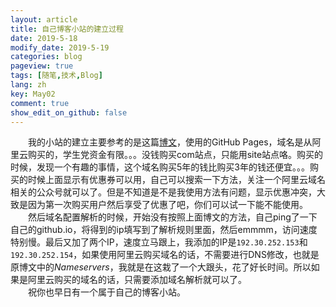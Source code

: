 ```yaml
---
layout: article
title: 自己博客小站的建立过程
date: 2019-5-18
modify_date: 2019-5-19
categories: blog
pageview: true
tags: [随笔,技术,Blog]
lang: zh
key: May02
comment: true
show_edit_on_github: false
---
```


&emsp;&emsp;我的小站的建立主要参考的是这篇[博文](https://www.zhihu.com/question/20463581/answer/25478916)，使用的GitHub Pages，域名是从阿里云购买的<!--more-->，学生党资金有限。。。没钱购买com站点，只能用site站点咯。购买的时候，发现一个有趣的事情，这个域名购买5年的钱比购买3年的钱还便宜。。。购买的时候上面显示有优惠券可以用，自己可以搜索一下方法，关注一个阿里云域名相关的公众号就可以了。但是不知道是不是我使用方法有问题，显示优惠冲突，大致是因为第一次购买用户然后享受了优惠了吧，你们可以试一下能不能使用。<br>
&emsp;&emsp;然后域名配置解析的时候，开始没有按照上面博文的方法，自己ping了一下自己的github.io，将得到的ip填写到了解析规则里面，然后emmmm，访问速度特别慢。最后又加了两个IP，速度立马跟上，我添加的IP是`192.30.252.153`和` 192.30.252.154`，如果使用阿里云购买域名的话，不需要进行DNS修改，也就是原博文中的*Nameservers*，我就是在这栽了一个大跟头，花了好长时间。所以如果是阿里云购买的域名的话，只需要添加域名解析就可以了。<br>
&emsp;&emsp;祝你也早日有一个属于自己的博客小站。
